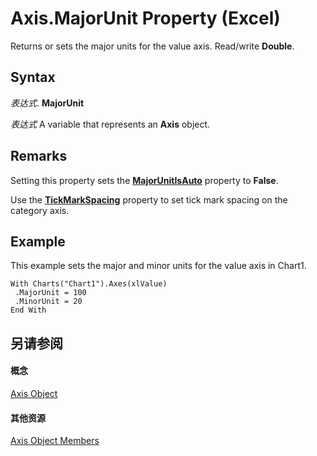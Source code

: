 
# Axis.MajorUnit Property (Excel)

Returns or sets the major units for the value axis. Read/write  **Double**.


## Syntax

 _表达式_. **MajorUnit**

 _表达式_ A variable that represents an **Axis** object.


## Remarks

Setting this property sets the  **[MajorUnitIsAuto](bec8cc5a-c4c9-7d59-bf0d-ae88b9891182.md)** property to **False**.

Use the  **[TickMarkSpacing](18a23a13-d610-3380-a387-e8f49132dad0.md)** property to set tick mark spacing on the category axis.


## Example

This example sets the major and minor units for the value axis in Chart1.


```
With Charts("Chart1").Axes(xlValue) 
 .MajorUnit = 100 
 .MinorUnit = 20 
End With
```


## 另请参阅


#### 概念


[Axis Object](7e08c61b-90f4-8d91-0ee2-84283d10b324.md)
#### 其他资源


[Axis Object Members](http://msdn.microsoft.com/library/2b60f79e-339d-a6cf-7ec6-a915b550c634%28Office.15%29.aspx)